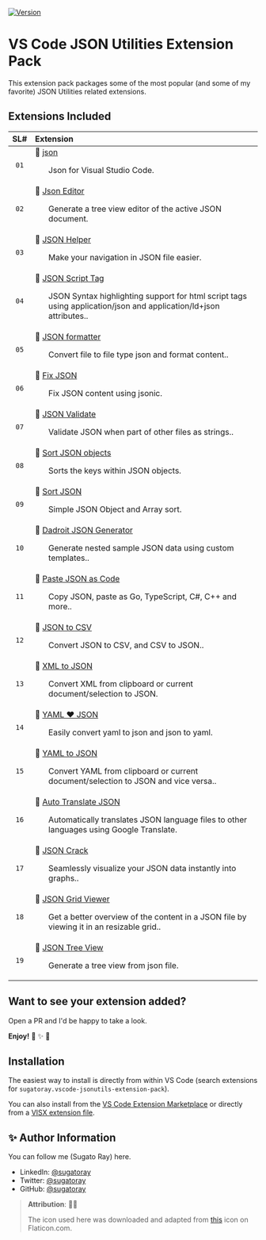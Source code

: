 <!-- markdownlint-disable MD041 MD052 MD053 -->
<!--- Comment Out the badges as they don't work anymore --->
[![Version][#vsce-badge-url-version]][#vsce-marketplace-url]

<!---
[![Release Date][#vsce-badge-url-release-date]][#vsce-marketplace-url]
[![Installs][#vsce-badge-url-installs]][#vsce-marketplace-url]
[![Downloads][#vsce-badge-url-downloads]][#vsce-marketplace-url]
--->

[#vsce-badge-url-version]: https://img.shields.io/visual-studio-marketplace/v/sugatoray.vscode-jsonutils-extension-pack
[#vsce-badge-url-installs]: https://img.shields.io/visual-studio-marketplace/i/sugatoray.vscode-jsonutils-extension-pack
[#vsce-badge-url-downloads]: https://img.shields.io/visual-studio-marketplace/d/sugatoray.vscode-jsonutils-extension-pack
[#vsce-badge-url-release-date]: https://img.shields.io/visual-studio-marketplace/release-date/sugatoray.vscode-jsonutils-extension-pack
[#vsce-marketplace-url]: https://marketplace.visualstudio.com/items?itemName=sugatoray.vscode-jsonutils-extension-pack
<!-- markdownlint-enable MD041 MD052 MD053 -->

# VS Code JSON Utilities Extension Pack

This extension pack packages some of the most popular (and some of my favorite) JSON Utilities related extensions.

## Extensions Included

<!-- ### TABLE: BEGIN ### -->

| SL# | Extension |
|:---:|:---|
| `01` | 🎁 [json](https://marketplace.visualstudio.com/items?itemName=zainchen.json) <br/> <p><ul> Json for Visual Studio Code. </ul></p> |
| `02` | 🎁 [Json Editor](https://marketplace.visualstudio.com/items?itemName=nickdemayo.vscode-json-editor) <br/> <p><ul> Generate a tree view editor of the active JSON document. </ul></p> |
| `03` | 🎁 [JSON Helper](https://marketplace.visualstudio.com/items?itemName=zhoufeng.json-helper) <br/> <p><ul> Make your navigation in JSON file easier. </ul></p> |
| `04` | 🎁 [JSON Script Tag](https://marketplace.visualstudio.com/items?itemName=sissel.json-script-tag) <br/> <p><ul> JSON Syntax highlighting support for html script tags using application/json and application/ld+json attributes.. </ul></p> |
| `05` | 🎁 [JSON formatter](https://marketplace.visualstudio.com/items?itemName=clemenspeters.format-json) <br/> <p><ul> Convert file to file type json and format content.. </ul></p> |
| `06` | 🎁 [Fix JSON](https://marketplace.visualstudio.com/items?itemName=oliversturm.fix-json) <br/> <p><ul> Fix JSON content using jsonic. </ul></p> |
| `07` | 🎁 [JSON Validate](https://marketplace.visualstudio.com/items?itemName=rioj7.vscode-json-validate) <br/> <p><ul> Validate JSON when part of  other files as strings.. </ul></p> |
| `08` | 🎁 [Sort JSON objects](https://marketplace.visualstudio.com/items?itemName=richie5um2.vscode-sort-json) <br/> <p><ul> Sorts the keys within JSON objects. </ul></p> |
| `09` | 🎁 [Sort JSON](https://marketplace.visualstudio.com/items?itemName=thinker.sort-json) <br/> <p><ul> Simple JSON Object and Array sort. </ul></p> |
| `10` | 🎁 [Dadroit JSON Generator](https://marketplace.visualstudio.com/items?itemName=dadroit.dadroit-json-generator) <br/> <p><ul> Generate nested sample JSON data using custom templates.. </ul></p> |
| `11` | 🎁 [Paste JSON as Code](https://marketplace.visualstudio.com/items?itemName=quicktype.quicktype) <br/> <p><ul> Copy JSON, paste as Go, TypeScript, C#, C++ and more.. </ul></p> |
| `12` | 🎁 [JSON to CSV](https://marketplace.visualstudio.com/items?itemName=khaeransori.json2csv) <br/> <p><ul> Convert JSON to CSV, and CSV to JSON.. </ul></p> |
| `13` | 🎁 [XML to JSON](https://marketplace.visualstudio.com/items?itemName=buianhthang.xml2json) <br/> <p><ul> Convert XML from clipboard or current document/selection to JSON. </ul></p> |
| `14` | 🎁 [YAML ❤️ JSON](https://marketplace.visualstudio.com/items?itemName=hilleer.yaml-plus-json) <br/> <p><ul> Easily convert yaml to json and json to yaml. </ul></p> |
| `15` | 🎁 [YAML to JSON](https://marketplace.visualstudio.com/items?itemName=ahebrank.yaml2json) <br/> <p><ul> Convert YAML from clipboard or current document/selection to JSON and vice versa.. </ul></p> |
| `16` | 🎁 [Auto Translate JSON](https://marketplace.visualstudio.com/items?itemName=jeffjorczak.auto-translate-json) <br/> <p><ul> Automatically translates JSON language files to other languages using Google Translate. </ul></p> |
| `17` | 🎁 [JSON Crack](https://marketplace.visualstudio.com/items?itemName=aykutsarac.jsoncrack-vscode) <br/> <p><ul> Seamlessly visualize your JSON data instantly into graphs.. </ul></p> |
| `18` | 🎁 [JSON Grid Viewer](https://marketplace.visualstudio.com/items?itemName=dutchigor.json-viewer) <br/> <p><ul> Get a better overview of the content in a JSON file by viewing it in an resizable grid.. </ul></p> |
| `19` | 🎁 [JSON Tree View](https://marketplace.visualstudio.com/items?itemName=chaunceykiwi.json-tree-view) <br/> <p><ul> Generate a tree view from json file. </ul></p> |

<!-- ### TABLE: END ### -->

<!-- Sample row to fill up: __LABEL__, __EXTN__, __DESC__

| `01` | 🎁 [__LABEL__](https://marketplace.visualstudio.com/items?itemName=__EXTN__) <br/> <p><ul> __DESC__. </ul></p> |

-->

## Want to see your extension added?

Open a PR and I'd be happy to take a look.

__Enjoy!__ 🎁 ✨ 🎉

## Installation

The easiest way to install is directly from within VS Code (search extensions for `sugatoray.vscode-jsonutils-extension-pack`).

You can also install from the [VS Code Extension Marketplace][#vsce-marketplace-url] or directly from a [VISX extension file][#vsix-install].

<!---
Alternately Download From: [Open VSX Registry][#ovsx-registry] 
---> 

[#vsix-install]: https://marketplace.visualstudio.com/items?itemName=sugatoray.vscode-jsonutils-extension-pack#visx-install

<!---

## List of Emojis Used

- 🎁 : `:gift:`
- ✨ : `:sparkles:`
- 🎉 : `:tada:`

--->

## ✨ Author Information

You can follow me (Sugato Ray) here.

- LinkedIn: [@sugatoray](https://www.linkedin.com/in/sugatoray/)
- Twitter: [@sugatoray](https://twitter.com/sugatoray)
- GitHub: [@sugatoray](https://github.com/sugatoray)

> __Attribution__: 👏👏
>
> The icon used here was downloaded and adapted from <a href="https://www.flaticon.com/free-icons/server" title="server icons">this</a> icon on Flaticon.com.
> 